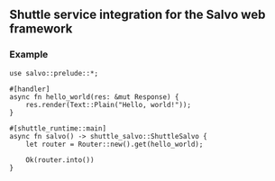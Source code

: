 ## Shuttle service integration for the Salvo web framework

### Example

```rust,no_run
use salvo::prelude::*;

#[handler]
async fn hello_world(res: &mut Response) {
    res.render(Text::Plain("Hello, world!"));
}

#[shuttle_runtime::main]
async fn salvo() -> shuttle_salvo::ShuttleSalvo {
    let router = Router::new().get(hello_world);

    Ok(router.into())
}
```
